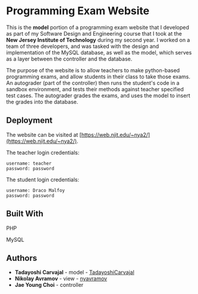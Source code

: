 # Programming Exam Website

This is the **model** portion of a programming exam website that I developed as part of my Software Design and Engineering course that I took at the **New Jersey Institute of Technology** during my second year. I worked on a team of three developers, and was tasked with the design and implementation of the MySQL database, as well as the model, which serves as a layer between the controller and the database. 

The purpose of the website is to allow teachers to make python-based programming exams, and allow students in their class to take those exams. An autograder (part of the controller) then runs the student's code in a sandbox environment, and tests their methods against teacher specified test cases. The autograder grades the exams, and uses the model to insert the grades into the database.

## Deployment

The website can be visited at [https://web.njit.edu/~nya2/](https://web.njit.edu/~nya2/).

The teacher login credentials:

    username: teacher
    password: password

The student login credentials:

    username: Draco Malfoy
    password: password

## Built With

PHP

MySQL

## Authors

* **Tadayoshi Carvajal** - model - [TadayoshiCarvajal](https://github.com/TadayoshiCarvajal)
* **Nikolay Avramov** - view - [nyavramov](https://github.com/nyavramov)
* **Jae Young Choi** - controller

